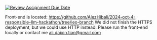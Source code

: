 [![Review Assignment Due Date](https://classroom.github.com/assets/deadline-readme-button-22041afd0340ce965d47ae6ef1cefeee28c7c493a6346c4f15d667ab976d596c.svg)](https://classroom.github.com/a/xRZXc6ot)

Front-end is located: https://github.com/AlezHibali/2024-oct-4-responsible-llm-hackathon/tree/leo-branch
We did not finish the HTTPS deployment, but we could use HTTP instead. Please run the front-end locally or contact me ali.daixin.tian@gmail.com